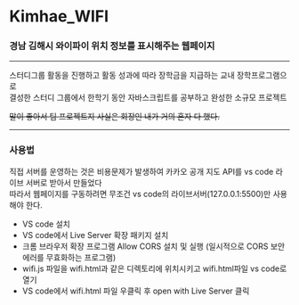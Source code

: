 <h1>Kimhae_WIFI</h1>
<h3>경남 김해시 와이파이 위치 정보를 표시해주는 웹페이지</h3>
<hr>
스터디그룹 활동을 진행하고 활동 성과에 따라 장학금을 지급하는 교내 장학프로그램으로<br>
결성한 스터디 그룹에서 한학기 동안 자바스크립트를 공부하고 완성한 소규모 프로젝트<br>

~~말이 좋아서 팀 프로젝트지 사실은 회장인 내가 거의 혼자 다 했다.~~
<hr>
<h3>사용법</h3>

직접 서버를 운영하는 것은 비용문제가 발생하여 카카오 공개 지도 API를 vs code 라이브 서버로 받아서 만들었다<br>
따라서 웹페이지를 구동하려면 무조건 vs code의 라이브서버(127.0.0.1:5500)만 사용해야 한다.<br>

<ul>
  <li>VS code 설치</li>
  <li>VS code에서 Live Server 확장 패키지 설치</li>
  <li>크롬 브라우저 확장 프로그램 Allow CORS 설치 및 실행 (일시적으로 CORS 보안 에러를 무효화하는 프로그램)</li>
  <li>wifi.js 파일을 wifi.html과 같은 디렉토리에 위치시키고 wifi.html파일 vs code로 열기</li>
  <li>VS code에서 wifi.html 파일 우클릭 후 open with Live Server 클릭</li>
</ul>
